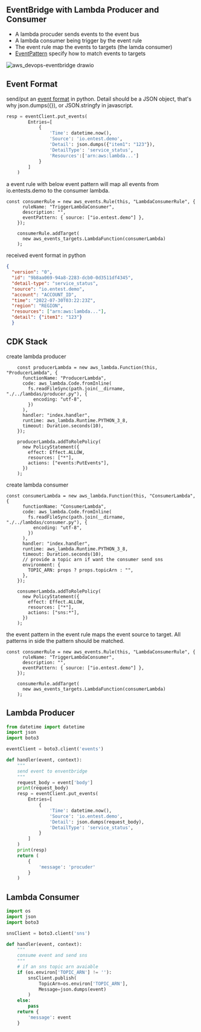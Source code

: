 ## EventBridge with Lambda Producer and Consumer 
  - A lambda procuder sends events to the event bus 
  - A lambda consumer being trigger by the event rule 
  - The event rule map the events to targets (the lamda consumer)
  - [EventPattern](https://docs.aws.amazon.com/eventbridge/latest/userguide/eb-event-patterns.html) specify how to match events to targets
  
  
  ![aws_devops-eventbridge drawio](https://user-images.githubusercontent.com/20411077/181875385-8b079326-d9a6-4e59-bb92-478b98a29d16.png)


## Event Format 
send/put an [event format](https://docs.aws.amazon.com/eventbridge/latest/userguide/eb-events.html) in python. Detail should be a JSON object, that's why json.dumps({}), or JSON.stringfy in javascript. 
```py
resp = eventClient.put_events(
        Entries=[
            {
                'Time': datetime.now(),
                'Source': 'io.entest.demo',
                'Detail': json.dumps({"item1": "123"}),
                'DetailType': 'service_status',
                'Resources':['arn:aws:lambda...']
            }
        ]
    )

```


a event rule with below event pattern will map all events from io.entests.demo to the consumer lambda.
```tsx
const consumerRule = new aws_events.Rule(this, "LambdaConsumerRule", {
      ruleName: "TriggerLambdaConsumer",
      description: "",
      eventPattern: { source: ["io.entest.demo"] },
    });

    consumerRule.addTarget(
      new aws_events_targets.LambdaFunction(consumerLambda)
    );
```

received event format in python 
```json 
{
  "version": "0", 
  "id": "9b8aa069-94a8-2283-dcb0-0d3511df4345", 
  "detail-type": "service_status", 
  "source": "io.entest.demo", 
  "account": "ACCOUNT_ID", 
  "time": "2022-07-30T03:22:23Z", 
  "region": "REGION", 
  "resources": ["arn:aws:lambda..."], 
  "detail": {"item1": "123"}
  }
```

## CDK Stack 
create lambda producer  
```tsx
    const producerLambda = new aws_lambda.Function(this, "ProducerLambda", {
      functionName: "ProducerLambda",
      code: aws_lambda.Code.fromInline(
        fs.readFileSync(path.join(__dirname, "./../lambdas/producer.py"), {
          encoding: "utf-8",
        })
      ),
      handler: "index.handler",
      runtime: aws_lambda.Runtime.PYTHON_3_8,
      timeout: Duration.seconds(10),
    });

    producerLambda.addToRolePolicy(
      new PolicyStatement({
        effect: Effect.ALLOW,
        resources: ["*"],
        actions: ["events:PutEvents"],
      })
    );
```

create lambda consumer
```tsx
const consumerLambda = new aws_lambda.Function(this, "ConsumerLambda", {
      functionName: "ConsumerLambda",
      code: aws_lambda.Code.fromInline(
        fs.readFileSync(path.join(__dirname, "./../lambdas/consumer.py"), {
          encoding: "utf-8",
        })
      ),
      handler: "index.handler",
      runtime: aws_lambda.Runtime.PYTHON_3_8,
      timeout: Duration.seconds(10),
      // provide a topic arn if want the consumer send sns
      environment: {
        TOPIC_ARN: props ? props.topicArn : "",
      },
    });

    consumerLambda.addToRolePolicy(
      new PolicyStatement({
        effect: Effect.ALLOW,
        resources: ["*"],
        actions: ["sns:*"],
      })
    );
```

the event pattern in the event rule maps the event source to target. All patterns in side the pattern should be matched. 
```tsx
const consumerRule = new aws_events.Rule(this, "LambdaConsumerRule", {
      ruleName: "TriggerLambdaConsumer",
      description: "",
      eventPattern: { source: ["io.entest.demo"] },
    });

    consumerRule.addTarget(
      new aws_events_targets.LambdaFunction(consumerLambda)
    );
```

## Lambda Producer 
```py
from datetime import datetime
import json
import boto3

eventClient = boto3.client('events')

def handler(event, context):
    """
    send event to enventbridge 
    """
    request_body = event['body']
    print(request_body)
    resp = eventClient.put_events(
        Entries=[
            {
                'Time': datetime.now(),
                'Source': 'io.entest.demo',
                'Detail': json.dumps(request_body),
                'DetailType': 'service_status',
            }
        ]
    )
    print(resp)
    return (
        {
            'message': 'procuder'
        }
    )
```

## Lambda Consumer 

```py
import os
import json
import boto3

snsClient = boto3.client('sns')

def handler(event, context):
    """
    consume event and send sns
    """
    # if an sns topic arn avaiable
    if (os.environ['TOPIC_ARN'] != ''):
        snsClient.publish(
            TopicArn=os.environ['TOPIC_ARN'],
            Message=json.dumps(event)
        )
    else:
        pass
    return {
        'message': event
    }

```
